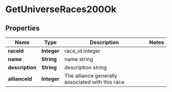 
# GetUniverseRaces200Ok

## Properties
Name | Type | Description | Notes
------------ | ------------- | ------------- | -------------
**raceId** | **Integer** | race_id integer | 
**name** | **String** | name string | 
**description** | **String** | description string | 
**allianceId** | **Integer** | The alliance generally associated with this race | 



